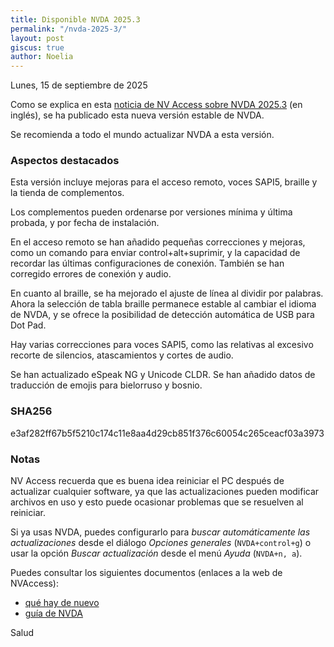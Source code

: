 ```yaml
---
title: Disponible NVDA 2025.3
permalink: "/nvda-2025-3/"
layout: post
giscus: true
author: Noelia
---
```


<footer>Lunes, 15 de septiembre de 2025</footer>

Como se explica en esta [noticia de NV Access sobre NVDA 2025.3](https://nvaccess.org/post/nvda-2025-3) (en inglés), se ha publicado esta nueva versión estable de NVDA.

Se recomienda a todo el mundo actualizar NVDA a esta versión.



### Aspectos destacados

Esta versión incluye mejoras para el acceso remoto, voces SAPI5, braille y la tienda de complementos.

Los complementos pueden ordenarse por versiones mínima y última probada, y por fecha de instalación.

En el acceso remoto se han añadido pequeñas correcciones y mejoras, como un comando para enviar control+alt+suprimir, y la capacidad de recordar las últimas configuraciones de conexión. También se han corregido errores de conexión y audio.

En cuanto al braille, se ha mejorado el ajuste de línea al dividir por palabras. Ahora la selección de tabla braille permanece estable al cambiar el idioma de NVDA, y se ofrece la posibilidad de detección automática de USB para Dot Pad.

Hay varias correcciones para voces SAPI5, como las relativas al excesivo recorte de silencios, atascamientos y cortes de audio.

Se han actualizado eSpeak NG y Unicode CLDR. Se han añadido datos de traducción de emojis para bielorruso y bosnio.

### SHA256

e3af282ff67b5f5210c174c11e8aa4d29cb851f376c60054c265ceacf03a3973

### Notas

NV Access recuerda que es buena idea reiniciar el PC después de actualizar cualquier software, ya que las actualizaciones pueden modificar archivos en uso y esto puede ocasionar problemas que se resuelven al reiniciar.

Si ya usas NVDA, puedes configurarlo para *buscar automáticamente las actualizaciones* desde el diálogo *Opciones generales* (`NVDA+control+g`) o usar la opción *Buscar actualización* desde el menú *Ayuda* (`NVDA+n, a`).

Puedes consultar los siguientes documentos (enlaces a la web de NVAccess):

- [qué hay de nuevo](https://download.nvaccess.org/releases/2025.2/documentation/es/changes.html)
- [guía de NVDA](https://download.nvaccess.org/releases/stable/documentation/es/userGuide.html)

Salud
